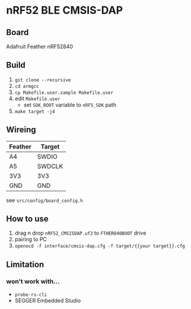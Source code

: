 # nRF52 BLE CMSIS-DAP

## Board

Adafruit Feather nRF52840

## Build

1. `git clone --recursive`
1. `cd armgcc`
1. `cp Makefile.user.sample Makefile.user`
1. edit `Makefile.user`
    * set `SDK_ROOT` variable to `nRF5_SDK` path
1. `make target -j4`

## Wireing

| Feather | Target |
|----|----|
| A4 | SWDIO |
| A5 | SWDCLK |
| 3V3 | 3V3 |
| GND | GND |

see `src/config/board_config.h`

## How to use

1. drag n drop `nRF52_CMSISDAP.uf2` to `FTHER840BOOT` drive
1. pairing to PC
1. `openocd -f interface/cmsis-dap.cfg -f target/{{your target}}.cfg`

## Limitation

### won't work with...

* `probe-rs-cli`
* SEGGER Embedded Studio
